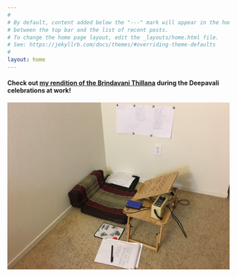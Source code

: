 ```yaml
---
#
# By default, content added below the "---" mark will appear in the home page
# between the top bar and the list of recent posts.
# To change the home page layout, edit the _layouts/home.html file.
# See: https://jekyllrb.com/docs/themes/#overriding-theme-defaults
#
layout: home
---
```


#### Check out [my rendition of the Brindavani Thillana](https://www.youtube.com/watch?v=v9seQE_TBrw) during the Deepavali celebrations at work!

![ ](data/img/music_corner.JPG)
